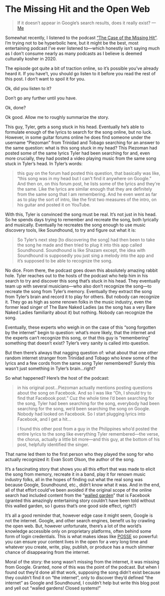 # The Missing Hit and the Open Web

> If it doesn’t appear in Google’s search results, does it really exist? — [Me](https://twitter.com/jimniels/status/1336750558888284160?s=20)

Somewhat recently, I listened to the podcast [“The Case of the Missing Hit”](https://gimletmedia.com/shows/reply-all/o2h8bx). I’m trying not to be hyperbolic here, but it might be the best, most entertaining podcast I’ve ever listened to—which honestly isn’t saying much as I don’t consume nearly as many podcasts as I believe is deemed culturally kosher in 2020. 

The episode got quite a bit of traction online, so it’s possible you’ve already heard it. If you have’t, you should go listen to it before you read the rest of this post. I don’t want to spoil it for you.

Ok, did you listen to it?

Don’t go any further until you have.

Ok, done?

Ok good. Allow me to roughly summarize the story.

This guy, Tyler, gets a song stuck in his head. Eventually he’s able to formulate enough of the lyrics to search for the song online, but no luck. However, in some guitar forums online he does find someone under the username “Piezoman” from Trinidad and Tobago searching for an answer to the same question: what is this song stuck in my head? This Piezoman had posted some of the same lyrics Tyler had been searching for and, even more crucially, they had posted a video playing music from the same song stuck in Tyler’s head. In Tyler’s words:

> this guy on the forum had posted this question, that basically was like, “this song was in my head but I can't find it anywhere on Google.” And then on, on this forum post, he lists some of the lyrics and they're the same. Like the lyrics are similar enough that they are definitely from the same song that I am remembering. And he even went as far as to play the sort of intro, like the first two measures of the intro, on his guitar and posted it on YouTube. 

With this, Tyler is convinced the song must be real. It’s not just in his head. So he spends days trying to remember and recreate the song, both lyrically and musically. Eventually he recreates the song enough to use music discovery tools, like Soundhound, to try and figure out what it is:

> So Tyler’s next step [to discovering the song] had then been to take the song he made and then tried to plug it into this app called Soundhound. Soundhound is like Shazam except, the idea with Soundhound is supposedly you just sing a melody into the app and it’s supposed to be able to recognize the song. 

No dice. From there, the podcast goes down this absolutely amazing rabbit hole. Tyler reaches out to the hosts of the podcast who help him in his search to try and discover this song that’s stuck in his head. They eventually team up with several musicians—who also don’t recognize the song—to recreate the song from Tyler’s memory. Eventually they extract the song from Tyler’s brain and record it to play for others. But nobody can recognize it. They go as high as some renown folks in the music industry, even the former lead singer of The Bare Naked Ladies (as the song has a very Bare Naked Ladies familiarity about it) but nothing. Nobody can recognize the song.

Eventually, these experts who weigh in on the case of this “song forgotten by the internet” begin to question: what’s more likely, that the internet and the experts can’t recognize this song, or that this guy is “remembering” something that doesn’t exist? Tyler’s very sanity is called into question. 

But then there’s always that nagging question of: what about that one other random internet stranger from Trinidad and Tobago who knew some of the lyrics and a few cords from the same song Tyler remembered? Surely this wasn’t just something in Tyler’s brain...right?

So what happened? Here’s the host of the podcast:

> in his original post...Piezoman actually mentions posting questions about the song on Facebook. And so I was like “Oh, I should try to find that Facebook post.” Cuz the whole time I’d been searching for the song, Tyler had been searching for the song, everybody had been searching for the song, we’d been searching the song on Google. Nobody had looked on Facebook. So I start plugging lyrics into Facebook, and I get a hit...
>
> I found this other post from a guy in the Philippines who’d posted the entire lyrics to the song like everything Tyler remembered—the verse, the chorus, actually a little bit more—and this guy, at the bottom of his post, helpfully identified the singer.

That name led them to the first person who they played the song for who actually recognized it: Evan Scott Olson, the author of the song.

It’s a fascinating story that shows you all this effort that was made to elicit the song from memory, recreate it in a band, play it for renown music industry folks, all in the hopes of finding out what the real song was because Google, Soundhound, etc., didn’t know what it was. And in the end, all of that effort could’ve been avoided if the original scope of the online search had included content from the “[walled garden](https://en.wikipedia.org/wiki/Closed_platform)” that is Facebook (granted this amazingly entertaining story couldn’t have been told without this walled garden, so I guess that’s one good side effect, right?)

It’s all a good reminder that, however edge case it might seem,  Google is not the internet. Google, and other search engines, benefit us by crawling the open web. But, however unfortunate, there’s a lot of the world’s knowledge accessible only on proprietary platforms, often behind some form of login credentials. This is what makes ideas like [POSSE](https://indieweb.org/POSSE) so powerful: you can ensure your content lives in the open for a very long time and whatever you create, write, play, publish, or produce has a much slimmer chance of disappearing from the internet.

Moral of the story: the song wasn’t missing from the internet, it was missing from Google. Granted, none of this was the point of the podcast. But when I found out they’d done all that work, supposing the song didn’t exist because they couldn’t find it on “the internet”, only to discover they’d defined “the internet” as Google and Soundhound, I couldn’t help but write this blog post and yell out “walled gardens! Closed systems!”

